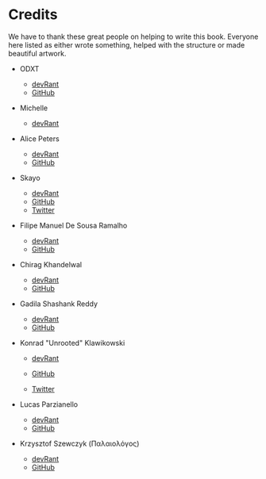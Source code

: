 # Credits

We have to thank these great people on helping to write this book. Everyone here listed as either wrote something, helped with the structure or made beautiful artwork.

- ODXT

  - [devRant](https://devrant.com/users/ODXT)
  - [GitHub](https://github.com/ODXT)

- Michelle

  - [devRant](https://devrant.com/users/Michelle)

- Alice Peters

  - [devRant](https://devrant.com/users/Alice)
  - [GitHub](https://github.com/Parou)

- Skayo

  - [devRant](https://devrant.com/users/Skayo)
  - [GitHub](https://github.com/Skayo)
  - [Twitter](https://twitter.com/Skayo_)

- Filipe Manuel De Sousa Ramalho

  - [devRant](https://devrant.com/users/FilipeRamalho)
  - [GitHub](https://github.com/FilipeRamalho)

- Chirag Khandelwal

  - [devRant](https://devrant.com/users/Electrux)
  - [GitHub](https://github.com/Electrux)

- Gadila Shashank Reddy

  - [devRant](https://devrant.com/users/silverstar)
  - [GitHub](https://github.com/gadilashashank)

- Konrad "Unrooted" Klawikowski

  - [devRant](https://devrant.com/users/RootPixl)

  - [GitHub](https://github.com/Unrooted)

  - [Twitter](https://twitter.com/KUnrooted)
  
- Lucas Parzianello

  - [devRant](https://devrant.com/users/lucaspar)
  - [GitHub](https://github.com/lucaspar)
  
- Krzysztof Szewczyk (Παλαιολόγος)
  
  - [devRant](https://devrant.com/users/KrzysztofSzewczyk)
  - [GitHub](https://github.com/KrzysztofSzewczyk)
